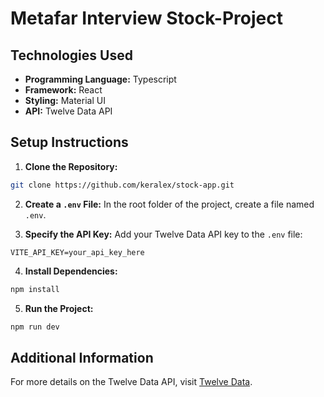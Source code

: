 # Metafar Interview Stock-Project

## Technologies Used

- **Programming Language:** Typescript
- **Framework:** React
- **Styling:** Material UI
- **API:** Twelve Data API

## Setup Instructions

1. **Clone the Repository:**
  ```bash
  git clone https://github.com/keralex/stock-app.git
 
  ```

2. **Create a `.env` File:**
  In the root folder of the project, create a file named `.env`.

3. **Specify the API Key:**
  Add your Twelve Data API key to the `.env` file:
  ```plaintext
  VITE_API_KEY=your_api_key_here
  ```

4. **Install Dependencies:**
  ```bash
  npm install
  ```

5. **Run the Project:**
  ```bash
  npm run dev
  ```

## Additional Information

For more details on the Twelve Data API, visit [Twelve Data](https://twelvedata.com/).
